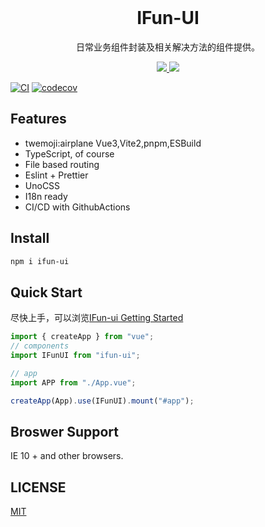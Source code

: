 <br />
<h1 align='center'>IFun-UI</h1>

<p align='center'>日常业务组件封装及相关解决方法的组件提供。</p>

<p align='center'>
    <a href="https://github.com/ngd-b/ifun-ui">
        <img src="https://img.shields.io/npm/v/ifun-ui" />
    </a>
    <a href="https://github.com/ngd-b/ifun-ui#license">
        <img src="https://img.shields.io/npm/l/ifun-ui" />
    </a>
</p>

[![CI](https://github.com/ngd-b/ifun-ui/actions/workflows/main.yml/badge.svg)](https://github.com/ngd-b/ifun-ui/actions/workflows/main.yml)
[![codecov](https://codecov.io/gh/ngd-b/ifun-ui/branch/main/graph/badge.svg?token=GCXJYFEYAM)](https://codecov.io/gh/ngd-b/ifun-ui)

## Features

- twemoji:airplane Vue3,Vite2,pnpm,ESBuild
- TypeScript, of course
- File based routing
- Eslint + Prettier
- UnoCSS
- I18n ready
- CI/CD with GithubActions

## Install

```sh
npm i ifun-ui
```

## Quick Start

尽快上手，可以浏览[IFun-ui Getting Started](http://hboot.fun/ifun-ui/)

```js
import { createApp } from "vue";
// components
import IFunUI from "ifun-ui";

// app
import APP from "./App.vue";

createApp(App).use(IFunUI).mount("#app");
```

## Broswer Support

IE 10 + and other browsers.

## LICENSE

[MIT](./LICENSE)
